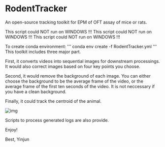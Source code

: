 # RodentTracker
An open-source tracking toolkit for EPM of OFT assay of mice or rats. 

This script could NOT run on WINDOWS !!!
This script could NOT run on WINDOWS !!!
This script could NOT run on WINDOWS !!!

To create conda environment:
'''
conda env create -f RodentTracker.yml 
'''
This toolkit includes three major part.

First, it converts videos into sequential images for downstream processings. It would also correct images based on four key points you choose.

Second, it would remove the background of each image. You can either choose the background to be the average frame of the video, or the average frame of the first ten seconds of the video. It is not neccessary if you have a clean background.

Finally, it could track the centroid of the animal.

![img](https://github.com/EBGU/RodentTracker/blob/main/sample.gif)

Scripts to process generated logs are also provide.

Enjoy!

Best,
Yinjun
